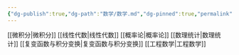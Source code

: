 ```yaml
---
{"dg-publish":true,"dg-path":"数学/数学.md","dg-pinned":true,"permalink":"/数学/数学/","pinned":true,"dgPassFrontmatter":true,"noteIcon":"","created":"2024-04-16T13:01:27.398+08:00","updated":"2024-05-16T23:05:49.194+08:00"}
---
```


[[微积分\|微积分]]
[[线性代数\|线性代数]]
[[概率论\|概率论]]
[[数理统计\|数理统计]]
[[复变函数与积分变换\|复变函数与积分变换]]
[[工程数学\|工程数学]]
